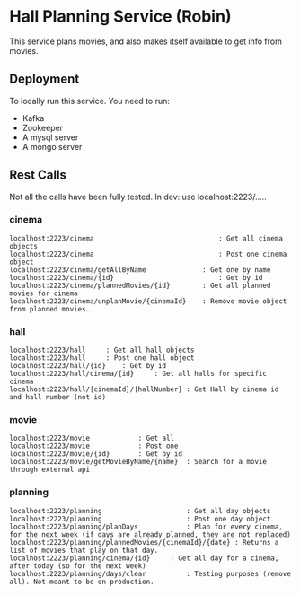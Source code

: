 # Hall Planning Service (Robin) 
This service plans movies, and also makes itself available to get info from movies.

## Deployment

To locally run this service. You need to run:
- Kafka
- Zookeeper
- A mysql server 
- A mongo server

## **Rest Calls** ##
Not all the calls have been fully tested.
In dev: use localhost:2223/.....

### cinema ###
```
localhost:2223/cinema								: Get all cinema objects
localhost:2223/cinema								: Post one cinema object
localhost:2223/cinema/getAllByName				: Get one by name
localhost:2223/cinema/{id}							: Get by id
localhost:2223/cinema/plannedMovies/{id}		: Get all planned movies for cinema
localhost:2223/cinema/unplanMovie/{cinemaId}	: Remove movie object from planned movies.
```

### hall ###
```
localhost:2223/hall		: Get all hall objects
localhost:2223/hall		: Post one hall object
localhost:2223/hall/{id}	: Get by id
localhost:2223/hall/cinema/{id}		: Get all halls for specific cinema
localhost:2223/hall/{cinemaId}/{hallNumber}	: Get Hall by cinema id and hall number (not id)
```

### movie ###
```
localhost:2223/movie			: Get all
localhost:2223/movie			: Post one
localhost:2223/movie/{id}		: Get by id
localhost:2223/movie/getMovieByName/{name}	: Search for a movie through external api
```
### planning ###
```
localhost:2223/planning						: Get all day objects
localhost:2223/planning						: Post one day object
localhost:2223/planning/planDays			: Plan for every cinema, for the next week (if days are already planned, they are not replaced)
localhost:2223/planning/plannedMovies/{cinemaId}/{date} : Returns a list of movies that play on that day.
localhost:2223/planning/cinema/{id}		: Get all day for a cinema, after today (so for the next week)
localhost:2223/planning/days/clear			: Testing purposes (remove all). Not meant to be on production.
```

